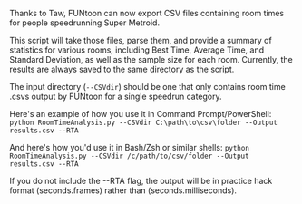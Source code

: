 Thanks to Taw, FUNtoon can now export CSV files containing room times for people speedrunning Super Metroid.

This script will take those files, parse them, and provide a summary of statistics for various rooms, including Best Time, Average Time, and Standard Deviation, as well as the sample size for each room. Currently, the results are always saved to the same directory as the script.

The input directory (`--CSVdir`) should be one that only contains room time .csvs output by FUNtoon for a single speedrun category.

Here's an example of how you use it in Command Prompt/PowerShell:
`python RoomTimeAnalysis.py --CSVdir C:\path\to\csv\folder --Output results.csv --RTA`

And here's how you'd use it in Bash/Zsh or similar shells:
`python RoomTimeAnalysis.py --CSVdir /c/path/to/csv/folder --Output results.csv --RTA`

If you do not include the --RTA flag, the output will be in practice hack format (seconds.frames) rather than (seconds.milliseconds).
